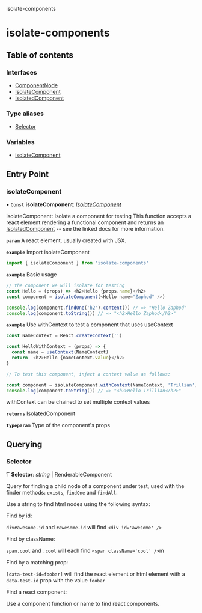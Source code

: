 isolate-components

# isolate-components

## Table of contents

### Interfaces

- [ComponentNode](interfaces/componentnode.md)
- [IsolateComponent](interfaces/isolatecomponent.md)
- [IsolatedComponent](interfaces/isolatedcomponent.md)

### Type aliases

- [Selector](README.md#selector)

### Variables

- [isolateComponent](README.md#isolatecomponent)

## Entry Point

### isolateComponent

• `Const` **isolateComponent**: [*IsolateComponent*](interfaces/isolatecomponent.md)

isolateComponent: Isolate a component for testing
This function accepts a react element rendering a functional component and returns an [IsolatedComponent](interfaces/isolatedcomponent.md) -- see the linked docs for more information.

**`param`** A react element, usually created with JSX.

**`example`** <caption>Import isolateComponent</caption>

```js
import { isolateComponent } from 'isolate-components'
```

**`example`** <caption>Basic usage</caption>

```js
// the component we will isolate for testing
const Hello = (props) => <h2>Hello {props.name}</h2>
const component = isolateComponent(<Hello name="Zaphod" />)

console.log(component.findOne('h2').content()) // => "Hello Zaphod"
console.log(component.toString()) // => "<h2>Hello Zaphod</h2>"
```

**`example`** <caption>Use withContext to test a component that uses useContext</caption>

```js
const NameContext = React.createContext('')

const HelloWithContext = (props) => {
  const name = useContext(NameContext)
  return  <h2>Hello {nameContext.value}</h2>
}

// To test this component, inject a context value as follows:

const component = isolateComponent.withContext(NameContext, 'Trillian')(<HelloWithContext />)
console.log(component.toString()) // => "<h2>Hello Trillian</h2>"

```

withContext can be chained to set multiple context values

**`returns`** IsolatedComponent

**`typeparam`** Type of the component's props

## Querying

### Selector

Ƭ **Selector**: *string* \| RenderableComponent

Query for finding a child node of a component under test, used with the finder methods: `exists`, `findOne` and `findAll`.

Use a string to find html nodes using the following syntax:

 Find by id:

`div#awesome-id` and `#awesome-id` will find `<div id='awesome' />`

 Find by className:

`span.cool` and `.cool` will each find `<span className='cool' />`m

 Find by a matching prop:

`[data-test-id=foobar]` will find the react element or html element with a `data-test-id` prop with the value `foobar`

 Find a react component:

 Use a component function or name to find react components.
